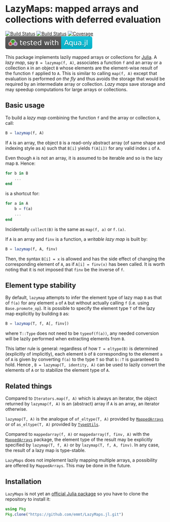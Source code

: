 # LazyMaps: mapped arrays and collections with deferred evaluation

[![Build Status](https://github.com/emmt/LazyMaps.jl/actions/workflows/CI.yml/badge.svg?branch=main)](https://github.com/emmt/LazyMaps.jl/actions/workflows/CI.yml?query=branch%3Amain)
[![Build Status](https://ci.appveyor.com/api/projects/status/github/emmt/LazyMaps.jl?svg=true)](https://ci.appveyor.com/project/emmt/LazyMaps-jl)
[![Coverage](https://codecov.io/gh/emmt/LazyMaps.jl/branch/main/graph/badge.svg)](https://codecov.io/gh/emmt/LazyMaps.jl)
[![Aqua QA](https://raw.githubusercontent.com/JuliaTesting/Aqua.jl/master/badge.svg)](https://github.com/JuliaTesting/Aqua.jl)

This package implements lazily mapped arrays or collections for
[Julia](http://julialang.org/). A *lazy map*, say `B = lazymap(f, A)`, associates a
function `f` and an array or a collection `A` in an object `B` whose elements are the
element-wise result of the function `f` applied to `A`. This is similar to calling `map(f,
A)` except that evaluation is performed *on the fly* and thus avoids the storage that
would be required by an intermediate array or collection. *Lazy maps* save storage and may
speedup computations for large arrays or collections.

## Basic usage

To build a *lazy map* combining the function `f` and the array or collection `A`, call:

```julia
B = lazymap(f, A)
```

If `A` is an array, the object `B` is a read-only abstract array (of same shape and
indexing style as `A`) such that `B[i]` yields `f(A[i])` for any valid index `i` of `A`.

Even though `A` is not an array, it is assumed to be iterable and so is the lazy map `B`.
Hence:

```julia
for b in B
    ...
end
```

is a shortcut for:

```julia
for a in A
    b = f(a)
    ...
end
```

Incidentally `collect(B)` is the same as `map(f, a)` or `f.(a)`.

If `A` is an array and `finv` is a function, a *writable lazy map* is built by:

```julia
B = lazymap(f, A, finv)
```

Then, the syntax `B[i] = x` is allowed and has the side effect of changing the
corresponding element of `A`, as if `A[i] = finv(x)` has been called. It is worth noting
that it is not imposed that `finv` be the inverse of `f`.


## Element type stability

By default, `lazymap` attempts to infer the element type of lazy map `B` as that of `f(a)`
for any element `a` of `A` but without actually calling `f` (i.e. using
`Base.promote_op`). It is possible to specify the element type `T` of the lazy map
explicitly by building `B` as:

```julia
B = lazymap(T, f, A[, finv])
```

where `T::Type` does not need to be `typeof(f(a))`, any needed conversion will be lazily
performed when extracting elements from `B`.

This latter rule is general: regardless of how `T = eltype(B)` is determined (explicitly
of implicitly), each element `b` of `B` corresponding to the element `a` of `A` is given
by converting `f(a)` to the type `T` so that `b::T` is guaranteed to hold. Hence , `B =
lazymap(T, identity, A)` can be used to lazily convert the elements of `A` or to stabilize
the element type of `A`.


## Related things

Compared to `Iterators.map(f, A)` which is always an iterator, the object returned by
`lazymap(f, A)` is an (abstract) array if `A` is an array, an iterator otherwise.

`lazymap(T, A)` is the analogue of `of_eltype(T, A)` provided by
[`MappedArrays`](https://github.com/JuliaArrays/MappedArrays.jl) or of `as_eltype(T, A)`
provided by [`TypeUtils`](https://github.com/emmt/TypeUtils.jl).

Compared to `mappedarray(f, A)` or `mappedarray(f, finv, A)` with the
[`MappedArrays`](https://github.com/JuliaArrays/MappedArrays.jl) package, the element type
of the result may be explicitly specified by `lazymap(T, f, A)` or by `lazymap(T, f, A,
finv)`. In any case, the result of a lazy map is type-stable.

`LazyMaps` does not implement lazily mapping multiple arrays, a possibility are offered by
`MappedArrays`. This may be done in the future.


## Installation

`LazyMaps` is not yet an [official Julia package](https://pkg.julialang.org/) so you have
to clone the repository to install it:

```julia
using Pkg
Pkg.clone("https://github.com/emmt/LazyMaps.jl.git")
```
